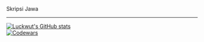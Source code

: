 Skripsi Jawa
<hr>

[![Luckwut's GitHub stats](https://github-readme-stats.vercel.app/api?username=Luckwut&theme=chartreuse-dark)](https://github.com/Luckwut) <br>
[![Codewars](https://github.r2v.ch/codewars?user=Luckwut&stroke=rgb100,100,255&top_languages=true)](https://www.codewars.com/users/Luckwut)
